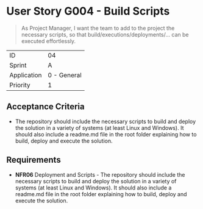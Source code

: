 # User Story G004 - Build Scripts

> As Project Manager, I want the team to add to the project the necessary scripts, so that build/executions/deployments/... can be executed effortlessly.

|             |             |
| ----------- | ----------- |
| ID          | 04          |
| Sprint      | A           |
| Application | 0 - General |
| Priority    | 1           |

## Acceptance Criteria

- The repository should include the necessary scripts to build and deploy the solution in a variety of systems (at least Linux and Windows). It should also include a readme.md file in the root folder explaining how to build, deploy and execute the solution.

## Requirements

- **NFR06** Deployment and Scripts - The repository should include the necessary scripts to build and deploy the solution in a variety of systems (at least Linux and Windows). It should also include a readme.md file in the root folder explaining how to build, deploy and execute the solution.
